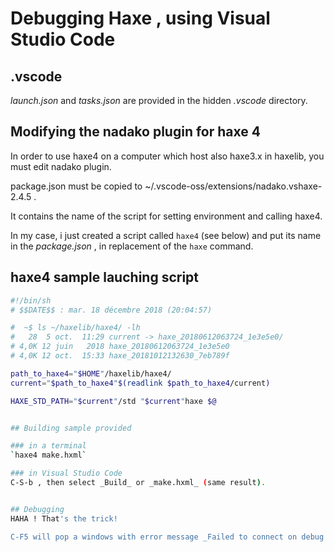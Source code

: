 # Debugging Haxe , using Visual Studio Code

## .vscode

_launch.json_ and _tasks.json_ are provided in the hidden _.vscode_ directory.


## Modifying the nadako plugin for haxe 4

In order to use haxe4 on a computer which host also haxe3.x in haxelib, you must edit nadako plugin.

package.json must be copied to ~/.vscode-oss/extensions/nadako.vshaxe-2.4.5 .

It contains the name of the script for setting environment and calling haxe4.

In my case, i just created a script called `haxe4` (see below) and put its name in the _package.json_ , in replacement of the `haxe` command.

## haxe4 sample lauching script
```bash
#!/bin/sh
# $$DATE$$ : mar. 18 décembre 2018 (20:04:57)

#  ~$ ls ~/haxelib/haxe4/ -lh
#   28  5 oct.  11:29 current -> haxe_20180612063724_1e3e5e0/                             
# 4,0K 12 juin   2018 haxe_20180612063724_1e3e5e0
# 4,0K 12 oct.  15:33 haxe_20181012132630_7eb789f 

path_to_haxe4="$HOME"/haxelib/haxe4/
current="$path_to_haxe4"$(readlink $path_to_haxe4/current)

HAXE_STD_PATH="$current"/std "$current"haxe $@


## Building sample provided

### in a terminal
`haxe4 make.hxml`

### in Visual Studio Code
C-S-b , then select _Build_ or _make.hxml_ (same result).


## Debugging
HAHA ! That's the trick!

C-F5 will pop a windows with error message _Failed to connect on debug port_

